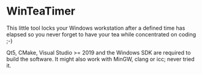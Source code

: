 # WinTeaTimer

This little tool locks your Windows workstation after a defined time has elapsed so you never forget to have your tea while concentrated on coding ;-)

Qt5, CMake, Visual Studio >= 2019 and the Windows SDK are required to build the software. It might also work with MinGW, clang or icc; never tried it.
